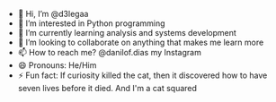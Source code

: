 - 👋 Hi, I’m @d3legaa
- 👀 I’m interested in Python programming
- 🌱 I’m currently learning analysis and systems development
- 💞️ I’m looking to collaborate on anything that makes me learn more
- 📫 How to reach me? @danilof.dias my Instagram
- 😄 Pronouns: He/Him
- ⚡ Fun fact: If curiosity killed the cat, then it discovered how to have seven lives before it died. And I'm a cat squared

<!---
d3legaa/d3legaa is a ✨ special ✨ repository because its `README.md` (this file) appears on your GitHub profile.
You can click the Preview link to take a look at your changes.
--->
